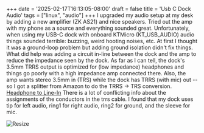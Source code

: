 +++
date = '2025-02-17T16:13:05-08:00'
draft = false
title = 'Usb C Dock Audio'
tags = ["linux", "audio"]
+++
I upgraded my audio setup at my desk by adding a new amplifier (ZK AS21) and nice speakers.
Tried out the amp with my phone as a source and everything sounded great.  Unfortunately, when
using my USB-C dock with onboard KTMicro (KT_USB_AUDIO) audio things sounded terrible: buzzing,
weird hooting noises, etc.  At first I thought it was a ground-loop problem but adding ground isolation
didn't fix things.  What did help was adding a circuit in-line between the dock and the amp to reduce the
impedance seen by the dock.  As far as I can tell, the dock's 3.5mm TRRS output is optimized for (low impedance)
headphones and things go poorly with a high impedance amp connected there.
Also, the amp wants stereo 3.5mm in (TRS) while the dock has TRRS (with mic)
out -- so I got a splitter from Amazon to do the TRRS -> TRS conversion.
[Headphone to Line-In](https://www.vwlowen.co.uk/radio/headphone2linein/headphones.htm "Headphone to Line-In")
There is a lot of conflicting info about the assignments of the conductors in the trrs cable.
I found that my dock uses tip for left audio, ring1 for right audio, ring2 for ground, and the sleeve for mic.

![Resize](/img/impedence-circuit.svg?width=300px)
